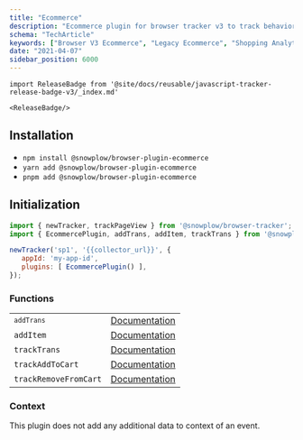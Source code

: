 ```yaml
---
title: "Ecommerce"
description: "Ecommerce plugin for browser tracker v3 to track behavioral commerce and purchase analytics."
schema: "TechArticle"
keywords: ["Browser V3 Ecommerce", "Legacy Ecommerce", "Shopping Analytics", "Commerce Events", "Retail Analytics", "Transaction Events"]
date: "2021-04-07"
sidebar_position: 6000
---
```


```mdx-code-block
import ReleaseBadge from '@site/docs/reusable/javascript-tracker-release-badge-v3/_index.md'

<ReleaseBadge/>
```

## Installation

- `npm install @snowplow/browser-plugin-ecommerce`
- `yarn add @snowplow/browser-plugin-ecommerce`
- `pnpm add @snowplow/browser-plugin-ecommerce`

## Initialization

```javascript
import { newTracker, trackPageView } from '@snowplow/browser-tracker';
import { EcommercePlugin, addTrans, addItem, trackTrans } from '@snowplow/browser-plugin-ecommerce';

newTracker('sp1', '{{collector_url}}', {
   appId: 'my-app-id',
   plugins: [ EcommercePlugin() ],
});
```

### Functions

<table className="has-fixed-layout"><tbody><tr><td><code><code>addTrans</code></code></td><td><a href="/docs/sources/trackers/web-trackers/previous-versions/browser-tracker-v3-reference/tracking-events/#addTrans">Documentation</a></td></tr><tr><td><code>addItem</code></td><td><a href="/docs/sources/trackers/web-trackers/previous-versions/browser-tracker-v3-reference/tracking-events/#addItem">Documentation</a></td></tr><tr><td><code>trackTrans</code></td><td><a href="/docs/sources/trackers/web-trackers/previous-versions/browser-tracker-v3-reference/tracking-events/#trackTrans">Documentation</a></td></tr><tr><td><code>trackAddToCart</code></td><td><a href="/docs/sources/trackers/web-trackers/previous-versions/browser-tracker-v3-reference/tracking-events/#trackAddToCart_and_trackRemoveFromCart">Documentation</a></td></tr><tr><td><code>trackRemoveFromCart</code></td><td><a href="/docs/sources/trackers/web-trackers/previous-versions/browser-tracker-v3-reference/tracking-events/#trackAddToCart_and_trackRemoveFromCart">Documentation</a></td></tr></tbody></table>

### Context

This plugin does not add any additional data to context of an event.
